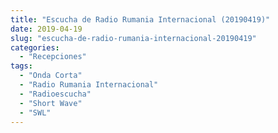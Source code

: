```yaml
---
title: "Escucha de Radio Rumania Internacional (20190419)"
date: 2019-04-19
slug: "escucha-de-radio-rumania-internacional-20190419"
categories:
  - "Recepciones"
tags:
  - "Onda Corta"
  - "Radio Rumania Internacional"
  - "Radioescucha"
  - "Short Wave"
  - "SWL"
---
```



